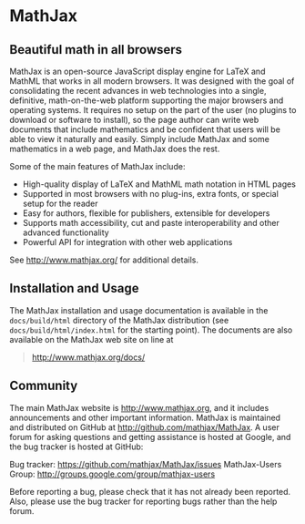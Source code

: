 # MathJax

## Beautiful math in all browsers

MathJax is an open-source JavaScript display engine for LaTeX and MathML that
works in all modern browsers.  It was designed with the goal of consolidating
the recent advances in web technologies into a single, definitive,
math-on-the-web platform supporting the major browsers and operating systems. It
requires no setup on the part of the user (no plugins to download or software to
install), so the page author can write web documents that include mathematics
and be confident that users will be able to view it naturally and easily. Simply
include MathJax and some mathematics in a web page, and MathJax does the rest.

Some of the main features of MathJax include:

- High-quality display of LaTeX and MathML math notation in HTML pages
- Supported in most browsers with no plug-ins, extra fonts, or special setup for
  the reader
- Easy for authors, flexible for publishers, extensible for developers
- Supports math accessibility, cut and paste interoperability and other advanced
  functionality
- Powerful API for integration with other web applications

See <http://www.mathjax.org/> for additional details.

## Installation and Usage

The MathJax installation and usage documentation is available in the
`docs/build/html` directory of the MathJax distribution (see
`docs/build/html/index.html` for the starting point). The documents are also
available on the MathJax web site on line at

> <http://www.mathjax.org/docs/>


## Community

The main MathJax website is <http://www.mathjax.org>, and it includes
announcements and other important information. MathJax is maintained and
distributed on GitHub at <http://github.com/mathjax/MathJax>. A user forum for
asking questions and getting assistance is hosted at Google, and the bug tracker
is hosted at GitHub:

Bug tracker:         <https://github.com/mathjax/MathJax/issues>
MathJax-Users Group: <http://groups.google.com/group/mathjax-users>

Before reporting a bug, please check that it has not already been reported.
Also, please use the bug tracker for reporting bugs rather than the help forum.
